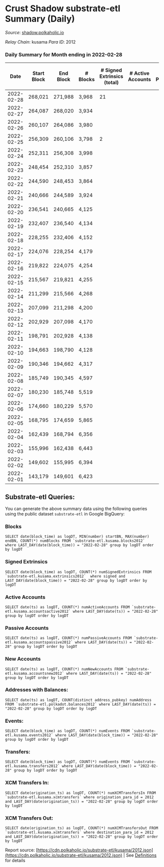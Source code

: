 # Crust Shadow substrate-etl Summary (Daily)

_Source_: [shadow.polkaholic.io](https://shadow.polkaholic.io)

*Relay Chain*: kusama
*Para ID*: 2012



### Daily Summary for Month ending in 2022-02-28


| Date | Start Block | End Block | # Blocks | # Signed Extrinsics (total) | # Active Accounts | # Passive | # New | # Addresses with Balances | # Events | # Transfers | # XCM Transfers In | # XCM Transfers Out | Issues | 
| ---- | ----------- | --------- | -------- | --------------------------- | ----------------- | --------- | ----- | ------------------------- | -------- | ----------- | ------------------ | ------------------- | ------ |
| 2022-02-28 | 268,021 | 271,988 | 3,968 | 21 |  |  |  | 14 | 8,033 | 6 ($7.10) |   |   |  |
| 2022-02-27 | 264,087 | 268,020 | 3,934 |  |  |  |  | 9 | 7,869 |   |   |   |  |
| 2022-02-26 | 260,107 | 264,086 | 3,980 |  |  |  |  | 9 | 7,961 |   |   |   |  |
| 2022-02-25 | 256,309 | 260,106 | 3,798 | 2 |  |  |  | 9 | 7,608 |   |   |   |  |
| 2022-02-24 | 252,311 | 256,308 | 3,998 |  |  |  |  | 9 | 7,997 |   |   |   |  |
| 2022-02-23 | 248,454 | 252,310 | 3,857 |  |  |  |  | 9 | 7,715 |   |   |   |  |
| 2022-02-22 | 244,590 | 248,453 | 3,864 |  |  |  |  | 9 | 7,730 |   |   |   |  |
| 2022-02-21 | 240,666 | 244,589 | 3,924 |  |  |  |  | 9 | 7,849 |   |   |   |  |
| 2022-02-20 | 236,541 | 240,665 | 4,125 |  |  |  |  | 9 | 8,251 |   |   |   |  |
| 2022-02-19 | 232,407 | 236,540 | 4,134 |  |  |  |  | 9 | 8,269 |   |   |   |  |
| 2022-02-18 | 228,255 | 232,406 | 4,152 |  |  |  |  | 9 | 8,305 |   |   |   |  |
| 2022-02-17 | 224,076 | 228,254 | 4,179 |  |  |  |  | 9 | 8,359 |   |   |   |  |
| 2022-02-16 | 219,822 | 224,075 | 4,254 |  |  |  |  | 9 | 8,509 |   |   |   |  |
| 2022-02-15 | 215,567 | 219,821 | 4,255 |  |  |  |  | 9 | 8,512 |   |   |   |  |
| 2022-02-14 | 211,299 | 215,566 | 4,268 |  |  |  |  | 9 | 8,537 |   |   |   |  |
| 2022-02-13 | 207,099 | 211,298 | 4,200 |  |  |  |  | 9 | 8,401 |   |   |   |  |
| 2022-02-12 | 202,929 | 207,098 | 4,170 |  |  |  |  | 9 | 8,341 |   |   |   |  |
| 2022-02-11 | 198,791 | 202,928 | 4,138 |  |  |  |  | 9 | 8,277 |   |   |   |  |
| 2022-02-10 | 194,663 | 198,790 | 4,128 |  |  |  |  | 9 | 8,257 |   |   |   |  |
| 2022-02-09 | 190,346 | 194,662 | 4,317 |  |  |  |  | 9 | 8,636 |   |   |   |  |
| 2022-02-08 | 185,749 | 190,345 | 4,597 |  |  |  |  | 9 | 9,195 |   |   |   |  |
| 2022-02-07 | 180,230 | 185,748 | 5,519 |  |  |  |  | 9 | 11,039 |   |   |   |  |
| 2022-02-06 | 174,660 | 180,229 | 5,570 |  |  |  |  | 9 | 11,142 |   |   |   |  |
| 2022-02-05 | 168,795 | 174,659 | 5,865 |  |  |  |  | 9 | 11,732 |   |   |   |  |
| 2022-02-04 | 162,439 | 168,794 | 6,356 |  |  |  |  | 9 | 12,713 |   |   |   |  |
| 2022-02-03 | 155,996 | 162,438 | 6,443 |  |  |  |  | 9 | 12,888 |   |   |   |  |
| 2022-02-02 | 149,602 | 155,995 | 6,394 |  |  |  |  | 9 | 12,790 |   |   |   |  |
| 2022-02-01 | 143,179 | 149,601 | 6,423 |  |  |  |  | 9 | 12,848 |   |   |   |  |

## Substrate-etl Queries:
You can generate the above summary data using the following queries using the public dataset `substrate-etl` in Google BigQuery:


### Blocks
```
SELECT date(block_time) as logDT, MIN(number) startBN, MAX(number) endBN, COUNT(*) numBlocks FROM `substrate-etl.kusama.blocks2012`  where LAST_DAY(date(block_time)) = "2022-02-28" group by logDT order by logDT
```


### Signed Extrinsics
```
SELECT date(block_time) as logDT, COUNT(*) numSignedExtrinsics FROM `substrate-etl.kusama.extrinsics2012`  where signed and LAST_DAY(date(block_time)) = "2022-02-28" group by logDT order by logDT
```


### Active Accounts
```
SELECT date(ts) as logDT, COUNT(*) numActiveAccounts FROM `substrate-etl.kusama.accountsactive2012` where LAST_DAY(date(ts)) = "2022-02-28" group by logDT order by logDT
```


### Passive Accounts
```
SELECT date(ts) as logDT, COUNT(*) numPassiveAccounts FROM `substrate-etl.kusama.accountspassive2012` where LAST_DAY(date(ts)) = "2022-02-28" group by logDT order by logDT
```


### New Accounts
```
SELECT date(ts) as logDT, COUNT(*) numNewAccounts FROM `substrate-etl.kusama.accountsnew2012` where LAST_DAY(date(ts)) = "2022-02-28" group by logDT order by logDT
```


### Addresses with Balances:
```
SELECT date(ts) as logDT, COUNT(distinct address_pubkey) numAddress FROM `substrate-etl.polkadot.balances2012` where LAST_DAY(date(ts)) = "2022-02-28" group by logDT order by logDT
```


### Events:
```
SELECT date(block_time) as logDT, COUNT(*) numEvents FROM `substrate-etl.kusama.events2012` where LAST_DAY(date(block_time)) = "2022-02-28" group by logDT order by logDT
```


### Transfers:
```
SELECT date(block_time) as logDT, COUNT(*) numEvents FROM `substrate-etl.kusama.transfers2012` where LAST_DAY(date(block_time)) = "2022-02-28" group by logDT order by logDT
```


### XCM Transfers In:
```
SELECT date(origination_ts) as logDT, COUNT(*) numXCMTransfersIn FROM `substrate-etl.kusama.xcmtransfers` where origination_para_id = 2012 and LAST_DAY(date(origination_ts)) = "2022-02-28" group by logDT order by logDT
```


### XCM Transfers Out:
```
SELECT date(origination_ts) as logDT, COUNT(*) numXCMTransfersOut FROM `substrate-etl.kusama.xcmtransfers` where destination_para_id = 2012 and LAST_DAY(date(origination_ts)) = "2022-02-28" group by logDT order by logDT
```



Report source: [https://cdn.polkaholic.io/substrate-etl/kusama/2012.json](https://cdn.polkaholic.io/substrate-etl/kusama/2012.json) | See [Definitions](/DEFINITIONS.md) for details
